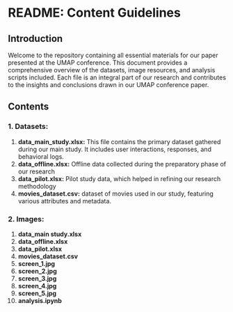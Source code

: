 # README: Content Guidelines

## Introduction

Welcome to the repository containing all essential materials for our paper presented at the UMAP conference. This document provides a comprehensive overview of the datasets, image resources, and analysis scripts included. Each file is an integral part of our research and contributes to the insights and conclusions drawn in our UMAP conference paper.

## Contents

### 1. Datasets:
1. **data_main_study.xlsx:** This file contains the primary dataset gathered during our main study. It includes user interactions, responses, and behavioral logs.
2. **data_offline.xlsx:** Offline data collected during the preparatory phase of our research
3. **data_pilot.xlsx:** Pilot study data, which helped in refining our research methodology
4. **movies_dataset.csv:**  dataset of movies used in our study, featuring various attributes and metadata.

### 2. Images:
1. **data_main study.xlsx**
2. **data_offline.xlsx**
3. **data_pilot.xlsx**
4. **movies_dataset.csv**
5. **screen_1.jpg**
6. **screen_2.jpg**
7. **screen_3.jpg**
8. **screen_4.jpg**
9. **screen_5.jpg**
10. **analysis.ipynb**

